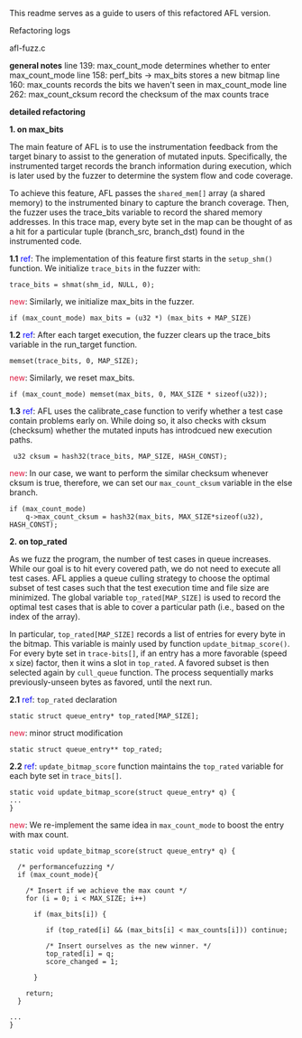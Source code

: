 This readme serves as a guide to users of this refactored AFL version.Refactoring logsafl-fuzz.c

**general notes**line 139: max_count_mode    determines whether to enter max_count_modeline 158: perf_bits -> max_bits    stores a new bitmapline 160: max_counts    records the bits we haven't seen in max_count_modeline 262: max_count_cksum    record the checksum of the max counts trace**detailed refactoring**
**1. on max_bits**
The main feature of AFL is to use the instrumentation feedback from the target binary to assist to the generation of mutated inputs. Specifically, the instrumented target records the branch information during execution, which is later used by the fuzzer to determine the system flow and code coverage.To achieve this feature, AFL passes the `shared_mem[]` array (a shared memory) to the instrumented binary to capture the branch coverage. Then, the fuzzer uses the trace_bits variable to record the shared memory addresses. In this trace map, every byte set in the map can be thought of as a hit for a particular tuple (branch_src, branch_dst) found in the instrumented code.**1.1** <span style="color:blue">ref</span>:The implementation of this feature first starts in the `setup_shm()` function. We initialize `trace_bits` in the fuzzer with:```trace_bits = shmat(shm_id, NULL, 0);```	<span style="color:crimson">new</span>:
Similarly, we initialize max_bits in the fuzzer.```if (max_count_mode) max_bits = (u32 *) (max_bits + MAP_SIZE)```**1.2** <span style="color:blue">ref</span>: After each target execution, the fuzzer clears up the trace_bits variable in the run_target function.
```memset(trace_bits, 0, MAP_SIZE); ```<span style="color:crimson">new</span>: Similarly, we reset max_bits.
```if (max_count_mode) memset(max_bits, 0, MAX_SIZE * sizeof(u32));```**1.3** <span style="color:blue">ref</span>: AFL uses the calibrate_case function to verify whether a test case contain problems early on. While doing so, it also checks with cksum (checksum) whether the mutated inputs has introdcued new execution paths.
``` u32 cksum = hash32(trace_bits, MAP_SIZE, HASH_CONST);```<span style="color:crimson">new</span>: In our case, we want to perform the similar checksum whenever cksum is true, therefore, we can set our `max_count_cksum` variable in the else branch.
```if (max_count_mode)	q->max_count_cksum = hash32(max_bits, MAX_SIZE*sizeof(u32), HASH_CONST);```

**2. on top_rated**

As we fuzz the program, the number of test cases in queue increases. While our goal is to hit every covered path, we do not need to execute all test cases. AFL applies a queue culling strategy to choose the optimal subset of test cases such that the test execution time and file size are minimized. The global variable `top_rated[MAP_SIZE]` is used to record the optimal test cases that is able to cover a particular path (i.e., based on the index of the array).

In particular, `top_rated[MAP_SIZE]` records a list of entries for every byte in the bitmap. This variable is mainly used by function `update_bitmap_score()`. For every byte set in `trace-bits[]`, if an entry has a more favorable (speed x size) factor, then it wins a slot in `top_rated`. A favored subset is then selected again by `cull_queue` function. The process sequentially marks previously-unseen bytes as favored, until the next run.**2.1** <span style="color:blue">ref</span>: `top_rated` declaration

```
static struct queue_entry* top_rated[MAP_SIZE];
```
<span style="color:crimson">new</span>: minor struct modification

```
static struct queue_entry** top_rated;
```

**2.2** <span style="color:blue">ref</span>: `update_bitmap_score` function maintains the `top_rated` variable for each byte set in `trace_bits[]`.

```
static void update_bitmap_score(struct queue_entry* q) {
...
}
```

<span style="color:crimson">new</span>: We re-implement the same idea in `max_count_mode` to boost the entry with max count.

```
static void update_bitmap_score(struct queue_entry* q) {

  /* performancefuzzing */
  if (max_count_mode){

    /* Insert if we achieve the max count */ 
    for (i = 0; i < MAX_SIZE; i++)

      if (max_bits[i]) {

         if (top_rated[i] && (max_bits[i] < max_counts[i])) continue;

         /* Insert ourselves as the new winner. */
         top_rated[i] = q;
         score_changed = 1;

      }

    return;
  }
  
...
}
```